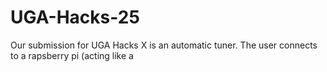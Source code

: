 # UGA-Hacks-25

Our submission for UGA Hacks X is an automatic tuner. The user connects to a rapsberry pi (acting like a 
